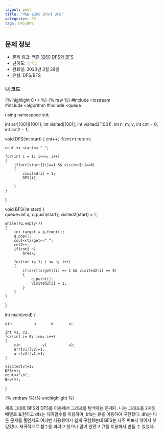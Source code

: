 ```yaml
---
layout: post
title: "백준 1260 DFS와 BFS"
categories: PS
tags: DFS/BFS
---
```


## 문제 정보
- 문제 링크: [백준 1260 DFS와 BFS](https://www.acmicpc.net/problem/1260)
- 난이도: <span style="color:#B5C78A">실버2</span>
- 완료일: 2023년 3월 28일
- 유형: DFS/BFS

### 내 코드

{% highlight C++ %} {% raw %}
#include <iostream	
#include <algorithm	
#include <queue	

using namespace std;

int arr[1001][1001];
int visited[1001];
int visited2[1001];
int n, m, v;
int cnt = 0;
int cnt2 = 1;

void DFS(int start)
{
	cnt++;
	if(cnt	n)
		return;
	
	cout << start<< " ";
	
	for(int i = 1; i<=n; i++)
	{
		if(arr[start][i]==1 && visited[i]==0)
		{
			visited[i] = 1;
			DFS(i);
			
		}
	}
}

void BFS(int start)
{	
	queue<int	 q;
	q.push(start);
	visited2[start] = 1;
	
	while(!q.empty())
	{
		int target = q.front();
		q.pop();
		cout<<target<<" ";
		cnt2++;
		if(cnt2	n)
			break;
		
		for(int i= 1; i <= n; i++)
		{
			if(arr[target][i] == 1 && visited2[i] == 0)
			{
				q.push(i);
				visited2[i] = 1;
			}
		}
	}
}

int main(void)
{
	
	cin 		 n 		 m 		 v;
	
	int v1, v2;
	for(int i= 0; i<m; i++)
	{
		cin 		 v1 		 v2;
		arr[v1][v2]=1;
		arr[v2][v1]=1;
	}
	
	visited[v]=1;
	DFS(v);
	cout<<"\n";	
	BFS(v);
	
}

{% endraw %}{% endhighlight %}

제목 그대로 BFS와 DFS를 이용해서 그래프를 탐색하는 문제다. 나는 그래프를 2차원 배열로 표현하고 dfs는 재귀함수를 이용하여, bfs는 큐를 이용하여 구현했다. dfs는 다른 문제를 풀면서도 여러번 사용했어서 쉽게 구현했는데 BFS는 자주 써보지 않아서 헷갈렸다. 재귀적으로 함수를 짜려고 했으나 말이 안됐고 큐를 이용해서 만들 수 있었다.
